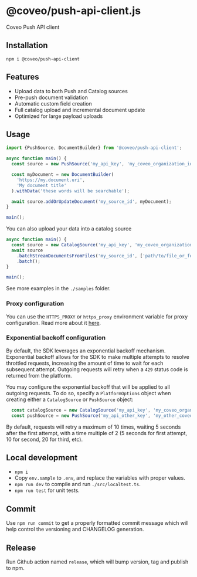 # @coveo/push-api-client.js

Coveo Push API client

## Installation

`npm i @coveo/push-api-client`

## Features

- Upload data to both Push and Catalog sources
- Pre-push document validation
- Automatic custom field creation
- Full catalog upload and incremental document update
- Optimized for large payload uploads

## Usage

```js
import {PushSource, DocumentBuilder} from '@coveo/push-api-client';

async function main() {
  const source = new PushSource('my_api_key', 'my_coveo_organization_id');

  const myDocument = new DocumentBuilder(
    'https://my.document.uri',
    'My document title'
  ).withData('these words will be searchable');

  await source.addOrUpdateDocument('my_source_id', myDocument);
}

main();
```

You can also upload your data into a catalog source

```js
async function main() {
  const source = new CatalogSource('my_api_key', 'my_coveo_organization_id');
  await source
    .batchStreamDocumentsFromFiles('my_source_id', ['path/to/file_or_folder'])
    .batch();
}

main();
```

See more examples in the `./samples` folder.

### Proxy configuration

You can use the `HTTPS_PROXY` or `https_proxy` environment variable for proxy configuration.
Read more about it [here](https://about.gitlab.com/blog/2021/01/27/we-need-to-talk-no-proxy/).

### Exponential backoff configuration

By default, the SDK leverages an exponential backoff mechanism. Exponential backoff allows for the SDK to make multiple attempts to resolve throttled requests, increasing the amount of time to wait for each subsequent attempt. Outgoing requests will retry when a `429` status code is returned from the platform.

You may configure the exponential backoff that will be applied to all outgoing requests. To do so, specify a `PlatformOptions` object when creating either a `CatalogSource` or `PushSource` object:

```js
  const catalogSource = new CatalogSource('my_api_key', 'my_coveo_organization_id', {maxRetries: 10, retryAfter: 2000, timeMultiple: 3});
  const pushSource = new PushSource('my_api_other_key', 'my_other_coveo_organization_id', {maxRetries: 3, retryAfter: 600000});
```

By default, requests will retry a maximum of 10 times, waiting 5 seconds after the first attempt, with a time multiple of 2 (5 seconds for first attempt, 10 for second, 20 for third, etc).

## Local development

- `npm i`
- Copy `env.sample` to `.env`, and replace the variables with proper values.
- `npm run dev` to compile and run `./src/localtest.ts`.
- `npm run test` for unit tests.

## Commit

Use `npm run commit` to get a properly formatted commit message which will help control the versioning and CHANGELOG generation.

## Release

Run Github action named `release`, which will bump version, tag and publish to npm.
